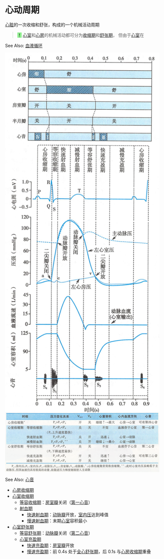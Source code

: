 # 心动周期

[心脏](心脏.md)的一次收缩和舒张，构成的一个机械活动周期

> <mark style="background-color:lightgreen;">！</mark> [心室](心室.md)和[心房](心房.md)的机械活动都可分为[收缩期](收缩期.md)和[舒张期](舒张期.md)，
但由于[心室](心室.md)在

See Also: [血液循环](血液循环.md) 

<img alt='心动周期中心房和心室活动的顺序和时间关系' src='心动周期中心房和心室活动的顺序和时间关系.png' align='middle' width="%100" height="%100">

<img alt='心动周期各时相中左心室压力、容积和瓣膜等变化' src='心动周期各时相中左心室压力、容积和瓣膜等变化.png' align='middle' width="%100" height="%100">

<img alt='心动周期中左心室相关变化或状态' src='心动周期中左心室相关变化或状态.png' align='middle' width="%100" height="%100">

See Also: [心音](心音.md)

- [心房收缩期](心房收缩期.md)
- [心室收缩期](心室收缩期.md)
    - [等容收缩期](等容收缩期.md)：[房室瓣](房室瓣.md)关闭（[第一心音](第一心音.md)）
    - [射血期](射血期.md)
        - [快速射血期](快速射血期.md)：[动脉瓣](动脉瓣.md)开放，[室内压](室内压.md)达到峰值
        - [慢速射血期](慢速射血期.md)：末期[心室](心室.md)容积最小
- [心室舒张期](心室舒张期.md)
    - [等容舒张期](等容舒张期.md)：[动脉瓣](动脉瓣.md)关闭（[第二心音](第二心音.md)）
    - [心室充盈期](心室充盈期.md)
        - [快速充盈期](快速充盈期.md)：[房室瓣](房室瓣.md)开放
        - [慢速充盈期](慢速充盈期.md)：前 0.4s 处于[全心舒张期](全心舒张期.md)，后 0.1s 与[心房收缩期](心房收缩期.md)重叠

